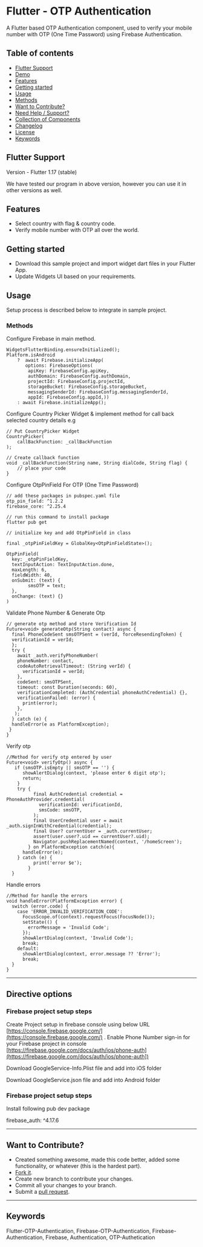 # Flutter - OTP Authentication

A Flutter based OTP Authentication component, used to verify your mobile number with OTP (One Time Password) using Firebase Authentication. 


## Table of contents
- [Flutter Support](#flutter-support)
- [Demo](#demo)
- [Features](#features)
- [Getting started](#getting-started)
- [Usage](#usage)
- [Methods](#methods)
- [Want to Contribute?](#want-to-contribute)
- [Need Help / Support?](#need-help)
- [Collection of Components](#collection-of-Components)
- [Changelog](#changelog)
- [License](#license)
- [Keywords](#Keywords)


## Flutter Support

Version - Flutter 1.17 (stable)

We have tested our program in above version, however you can use it in other versions as well.



## Features

* Select country with flag & country code. 
* Verify mobile number with OTP all over the world.


## Getting started

* Download this sample project and import widget dart files in your Flutter App. 
* Update Widgets UI based on your requirements. 


## Usage

Setup process is described below to integrate in sample project.

### Methods

Configure Firebase in main method.
    
    WidgetsFlutterBinding.ensureInitialized();
    Platform.isAndroid
        ?  await Firebase.initializeApp(
           options: FirebaseOptions(
            apiKey: FirebaseConfig.apiKey,
            authDomain: FirebaseConfig.authDomain,
            projectId: FirebaseConfig.projectId,
            storageBucket: FirebaseConfig.storageBucket,
            messagingSenderId: FirebaseConfig.messagingSenderId,
            appId: FirebaseConfig.appId,))
        : await Firebase.initializeApp();

Configure Country Picker Widget & implement method for call back selected country details e.g
      
    // Put CountryPicker Widget
    CountryPicker(
        callBackFunction: _callBackFunction
    );
       
    // Create callback function 
    void _callBackFunction(String name, String dialCode, String flag) {
        // place your code
    }
    
Configure OtpPinField For OTP (One Time Password)
    
    // add these packages in pubspec.yaml file
    otp_pin_field: ^1.2.2
    firebase_core: ^2.25.4
       
    // run this command to install package
    flutter pub get
       
    // initialize key and add OtpPinField in class

    final _otpPinFieldKey = GlobalKey<OtpPinFieldState>();

    OtpPinField(
      key: _otpPinFieldKey,
      textInputAction: TextInputAction.done,
      maxLength: 6,
      fieldWidth: 40,
      onSubmit: (text) {
            smsOTP = text;
      },
      onChange: (text) {}
    )
      
Validate Phone Number & Generate Otp     
      
    // generate otp method and store Verification Id
    Future<void> generateOtp(String contact) async {
      final PhoneCodeSent smsOTPSent = (verId, forceResendingToken) {
      verificationId = verId;
      };
      try {
        await _auth.verifyPhoneNumber(
        phoneNumber: contact,
        codeAutoRetrievalTimeout: (String verId) {
          verificationId = verId;
        },
        codeSent: smsOTPSent,
        timeout: const Duration(seconds: 60),
        verificationCompleted: (AuthCredential phoneAuthCredential) {},
        verificationFailed: (error) {
          print(error);
        },
       );
      } catch (e) {
      handleError(e as PlatformException);
     }
    }
       

Verify otp                   
       
    //Method for verify otp entered by user  
    Future<void> verifyOtp() async {
       if (smsOTP.isEmpty || smsOTP == '') {
          showAlertDialog(context, 'please enter 6 digit otp');
          return;
        }
        try {
              final AuthCredential credential = PhoneAuthProvider.credential(
                verificationId: verificationId,
                smsCode: smsOTP,
              );
              final UserCredential user = await _auth.signInWithCredential(credential);
              final User? currentUser = _auth.currentUser;
              assert(user.user?.uid == currentUser?.uid);
              Navigator.pushReplacementNamed(context, '/homeScreen');
            } on PlatformException catch(e){
          handleError(e);
        } catch (e) {
              print('error $e');
            }
      }


Handle errors

    //Method for handle the errors
    void handleError(PlatformException error) {
      switch (error.code) {
        case 'ERROR_INVALID_VERIFICATION_CODE':
          FocusScope.of(context).requestFocus(FocusNode());
          setState(() {
            errorMessage = 'Invalid Code';
          });
          showAlertDialog(context, 'Invalid Code');
          break;
        default:
          showAlertDialog(context, error.message ?? 'Error');
          break;
      }
    }
    
------

## Directive options

### Firebase project setup steps

Create Project setup in firebase console using below URL [https://console.firebase.google.com/](https://console.firebase.google.com/) . Enable Phone Number sign-in for your Firebase project in console
[https://firebase.google.com/docs/auth/ios/phone-auth](https://firebase.google.com/docs/auth/ios/phone-auth])

Download GoogleService-Info.Plist file and add into iOS folder

Download GoogleService.json file and add into Android folder

### Firebase project setup steps

Install following pub dev package

firebase_auth: ^4.17.6

------

## Want to Contribute?

- Created something awesome, made this code better, added some functionality, or whatever (this is the hardest part).
- [Fork it](http://help.github.com/forking/).
- Create new branch to contribute your changes.
- Commit all your changes to your branch.
- Submit a [pull request](http://help.github.com/pull-requests/).

 ------


## Keywords
Flutter-OTP-Authentication, Firebase-OTP-Authentication, Firebase-Authentication, Firebase, Authentication, OTP-Authetication